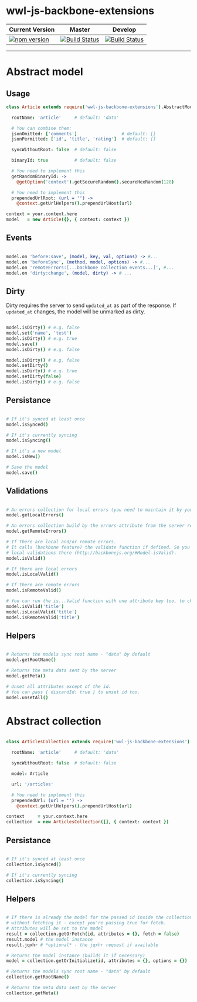 # wwl-js-backbone-extensions

| Current Version | Master | Develop |
|-----------------|--------|---------|
| [![npm version](https://badge.fury.io/js/wwl-js-backbone-extensions.svg)](https://badge.fury.io/js/wwl-js-backbone-extensions) | [![Build Status](https://travis-ci.org/wonderweblabs/wwl-js-backbone-extensions.svg?branch=master)](https://travis-ci.org/wonderweblabs/wwl-js-backbone-extensions) | [![Build Status](https://travis-ci.org/wonderweblabs/wwl-js-backbone-extensions.svg?branch=develop)](https://travis-ci.org/wonderweblabs/wwl-js-backbone-extensions) |

---

# Abstract model


## Usage

```coffeescript
class Article extends require('wwl-js-backbone-extensions').AbstractModel

  rootName: 'article'     # default: 'data'

  # You can combine them:
  jsonOmitted: ['comments']                 # default: []
  jsonPermitted: ['id', 'title', 'rating']  # default: []

  syncWithoutRoot: false  # default: false

  binaryId: true          # default: false

  # You need to implement this
  getRandomBinaryId: ->
    @getOption('context').getSecureRandom().secureHexRandom(128)

  # You need to implement this
  prependedUrlRoot: (url = '') ->
    @context.getUrlHelpers().prependUrlHost(url)

```

```coffeescript
context = your.context.here
model   = new Article({}, { context: context })
```


## Events

```coffeescript

model.on 'before:save', (model, key, val, options) -> #...
model.on 'beforeSync', (method, model, options) -> #...
model.on 'remoteErrors:[...backbone collection events...]', #...
model.on 'dirty:change', (model, dirty) -> # ...

```


## Dirty

Dirty requires the server to send `updated_at` as part of the response. If `updated_at`
changes, the model will be unmarked as dirty.

```coffeescript

model.isDirty() # e.g. false
model.set('name', 'test')
model.isDirty() # e.g. true
model.save()
model.isDirty() # e.g. false

model.isDirty() # e.g. false
model.setDirty()
model.isDirty() # e.g. true
model.setDirty(false)
model.isDirty() # e.g. false

```



## Persistance

```coffeescript

# If it's synced at least once
model.isSynced()

# If it's currently syncing
model.isSyncing()

# If it's a new model
model.isNew()

# Save the model
model.save()

```


## Validations

```coffeescript

# An errors collection for local errors (you need to maintain it by yourself)
model.getLocalErrors()

# An errors collection build by the errors-attribute from the server response.
model.getRemoteErrors()

# If there are local and/or remote errors.
# It calls (backbone feature) the validate function if defined. So you could run your
# local validations there (http://backbonejs.org/#Model-isValid).
model.isValid()

# If there are local errors
model.isLocalValid()

# If there are remote errors
model.isRemoteValid()

# You can run the is...Valid function with one attribute key too, to check just that one.
model.isValid('title')
model.isLocalValid('title')
model.isRemoteValid('title')
```


## Helpers

```coffeescript

# Returns the models sync root name - "data" by default
model.getRootName()

# Returns the meta data sent by the server
model.getMeta()

# Unset all attributes except of the id.
# You can pass { discardId: true } to unset id too.
model.unsetAll()

```

# Abstract collection

```coffeescript

class ArticlesCollection extends require('wwl-js-backbone-extensions').AbstractCollection

  rootName: 'article'     # default: 'data'

  syncWithoutRoot: false  # default: false

  model: Article

  url: '/articles'

  # You need to implement this
  prependedUrl: (url = '') ->
    @context.getUrlHelpers().prependUrlHost(url)

```

```coffeescript
context     = your.context.here
collection  = new ArticlesCollection([], { context: context })
```



## Persistance

```coffeescript

# If it's synced at least once
collection.isSynced()

# If it's currently syncing
collection.isSyncing()

```


## Helpers

```coffeescript

# If there is already the model for the passed id inside the collection, it will return it
# without fetching it - except you're passing true for fetch.
# Attributes will be set to the model
result = collection.getOrFetch(id, attributes = {}, fetch = false)
result.model # the model instance
result.jqxhr # *optional* - the jqxhr request if available

# Returns the model instance (builds it if necessary)
model = collection.getOrInitialize(id, attributes = {}, options = {})

# Returns the models sync root name - "data" by default
collection.getRootName()

# Returns the meta data sent by the server
collection.getMeta()

```

